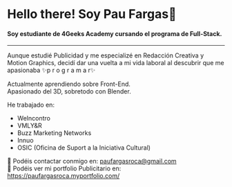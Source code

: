 # Hello there! Soy Pau Fargas👋

#### Soy estudiante de 4Geeks Academy cursando el programa de Full-Stack.
---------------

Aunque estudié Publicidad y me especializé en Redacción Creativa y Motion Graphics, decidí dar una vuelta a mi vida laboral al descubrir que me apasionaba ✨p r o g r a m a r✨

Actualmente aprendiendo sobre Front-End.  
Apasionado del 3D, sobretodo con Blender.

He trabajado en: 
- WeIncontro
- VMLY&R
- Buzz Marketing Networks
- Innuo
- OSIC (Oficina de Suport a la Iniciativa Cultural)


📨 Podéis contactar conmigo en: paufargasroca@gmail.com  
📒 Podéis ver mi portfolio Publicitario en: https://paufargasroca.myportfolio.com/  








